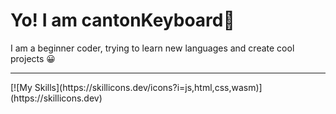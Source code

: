 # Yo! I am cantonKeyboard👋

I am a beginner coder, trying to learn new languages and create cool projects 😀

<hr>
[![My Skills](https://skillicons.dev/icons?i=js,html,css,wasm)](https://skillicons.dev)
